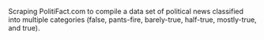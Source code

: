 Scraping PolitiFact.com to compile a data set of political news classified into multiple categories (false, pants-fire, barely-true, half-true, mostly-true, and true).

